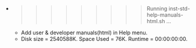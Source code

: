 * >>>>>>>>> Running inst-std-help-manuals-html.sh ...
  * Add user & developer manuals(html) in Help menu.
  * Disk size = 2540588K. Space Used = 76K. Runtime = 00:00:00:00.
